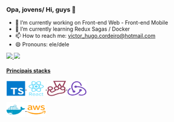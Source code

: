 ### Opa, jovens/ Hi, guys 👋

- 🔭 I’m currently working on Front-end Web - Front-end Mobile
- 🌱 I’m currently learning Redux Sagas / Docker
- 📫 How to reach me: victor_hugo.cordeiro@hotmail.com
- 😄 Pronouns: ele/dele

<div>
  <a href="https://github.com/VictorHCord">
    <img height="180em" src="https://github-readme-stats.vercel.app/api?username=VictorHCord&theme=dark&show_icons=true">
    <img height="180em" src="https://github-readme-stats.vercel.app/api/top-langs/?username=anuraghazra&layout=compact&theme=dark">
</div>
<div style="display: inline_block">
  <h4><b>Principais stacks</b></h4>
<img align="center" alt="Victor Cordeiro - Typescript" height="40" width="50" src="https://raw.githubusercontent.com/devicons/devicon/master/icons/typescript/typescript-plain.svg">
<img align="center" alt="Victor Cordeiro - React (JS/NATIVE)" height="40" width="50" src="https://raw.githubusercontent.com/devicons/devicon/master/icons/react/react-original-wordmark.svg">
  <img align="center" alt="Victor Cordeiro - Jest" height="40" width="50" src="https://raw.githubusercontent.com/devicons/devicon/master/icons/jest/jest-plain.svg">
<img align="center" alt="Victor Cordeiro - Redux" height="40" width="50" src="https://raw.githubusercontent.com/devicons/devicon/master/icons/redux/redux-original.svg">
<br><br>
<img align="center" alt="Victor Cordeiro - Docker" height="40" width="50" src="https://raw.githubusercontent.com/devicons/devicon/master/icons/docker/docker-plain.svg">
<img align="center" alt="Victor Cordeiro - AWS" height="40" width="50" src="https://github.com/devicons/devicon/blob/master/icons/amazonwebservices/amazonwebservices-plain-wordmark.svg"><br><br>
 

</div>
